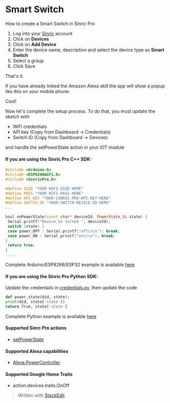 
# Smart Switch

How to create a Smart Switch in Sinric Pro

1. Log into your  [Sinric](https://sinric.pro/)  account
2. Click on **Devices**
3. Click on **Add Device**
4. Enter the device name, description and select the device type as **Smart Switch**
5. Select a group 
6. Click Save

That's it. 

If you have already linked the Amazon Alexa skill the app will show a popup like this on your mobile phone:

Cool!

Now let's complete the setup process. To do that, you must update the sketch with 
- WiFi credentials
- API key (Copy from Dashboard -> Credentials)
- Switch ID (Copy from Dashboard -> Devices)

and handle the setPowerState action in your IOT module 

#### If you are using the Sinric Pro C++ SDK: 
```c++
#include <Arduino.h>
#include <ESP8266WiFi.h>
#include <SinricPro.h>

#define SSID "YOUR WIFI-SSID HERE"
#define PASS "YOUR WIFI-PASS HERE"
#define API_KEY "YOUR-SINRIC-PRO-API-KEY-HERE"
#define SWITCH_ID "YOUR-SWITCH-DEVICE-ID-HERE"
...

bool onPowerState(const char* deviceId, PowerState_t& state) {
 Serial.printf("Device %s turned ", deviceId);
 switch (state) {
 case power_OFF : Serial.printf("off\r\n"); break;
 case power_ON : Serial.printf("on\r\n"); break;
}
 return true;
}
.....
```
Complete Arduino/ESP8266/ESP32 example is available [here](https://github.com/sinricpro/SinricPro/blob/master/examples/Request/01_Switch/src/Switch.cpp)

#### If you are using the Sinric Pro Python SDK: 
Update the credentails in [credentials.py](https://github.com/sinricpro/Python-Examples/blob/master/pro_switch_example/credentials.py), then update the code

```python
def power_state(did, state):
print(did, state['state'])
return True, state['state']
```
Complete Python example is available [here](https://github.com/sinricpro/Python-Examples/blob/master/pro_switch_example/app.py) 

#### Supported Sinrc Pro actions
- [setPowerState](https://github.com/sinricpro/sample_messages/blob/master/01_PowerState/01_setPowerState/01_Request.json)

#### Supported Alexa capabilities
-  [Alexa.PowerController](https://developer.amazon.com/docs/device-apis/alexa-powercontroller.html)

####  Supported Google Home Traits
-  action.devices.traits.OnOff

> Written with [StackEdit](https://stackedit.io/).
<!--stackedit_data:
eyJoaXN0b3J5IjpbLTQwMzcxNTMwMSwyMzAzODc5MjAsNzMwOT
k4MTE2XX0=
-->